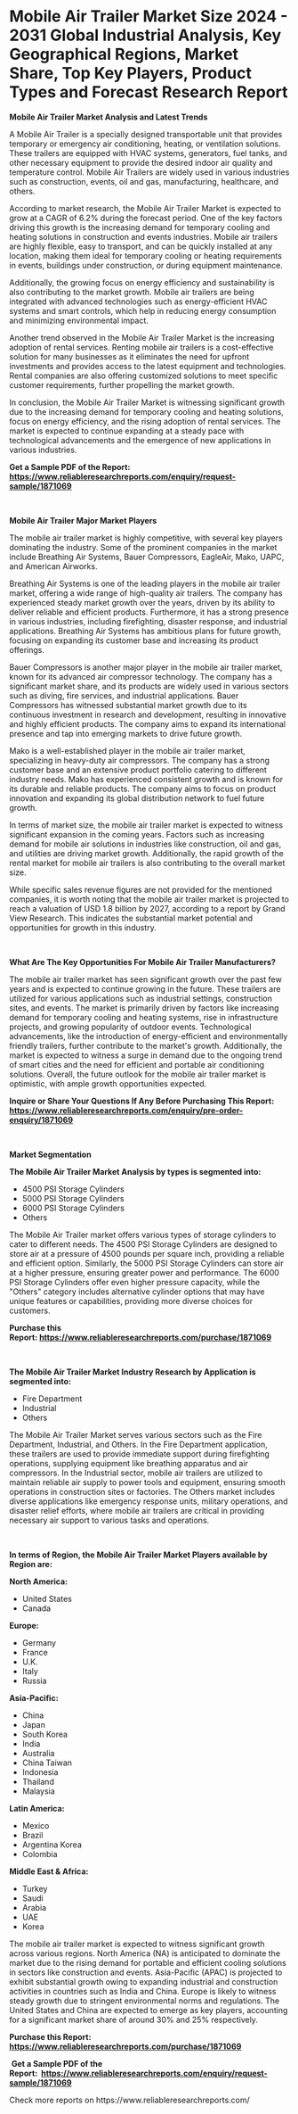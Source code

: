 <p><h1>Mobile Air Trailer Market Size 2024 - 2031 Global Industrial Analysis, Key Geographical Regions, Market Share, Top Key Players, Product Types and Forecast Research Report</h1></p><p><strong>Mobile Air Trailer Market Analysis and Latest Trends</strong></p>
<p><p>A Mobile Air Trailer is a specially designed transportable unit that provides temporary or emergency air conditioning, heating, or ventilation solutions. These trailers are equipped with HVAC systems, generators, fuel tanks, and other necessary equipment to provide the desired indoor air quality and temperature control. Mobile Air Trailers are widely used in various industries such as construction, events, oil and gas, manufacturing, healthcare, and others.</p><p>According to market research, the Mobile Air Trailer Market is expected to grow at a CAGR of 6.2% during the forecast period. One of the key factors driving this growth is the increasing demand for temporary cooling and heating solutions in construction and events industries. Mobile air trailers are highly flexible, easy to transport, and can be quickly installed at any location, making them ideal for temporary cooling or heating requirements in events, buildings under construction, or during equipment maintenance.</p><p>Additionally, the growing focus on energy efficiency and sustainability is also contributing to the market growth. Mobile air trailers are being integrated with advanced technologies such as energy-efficient HVAC systems and smart controls, which help in reducing energy consumption and minimizing environmental impact.</p><p>Another trend observed in the Mobile Air Trailer Market is the increasing adoption of rental services. Renting mobile air trailers is a cost-effective solution for many businesses as it eliminates the need for upfront investments and provides access to the latest equipment and technologies. Rental companies are also offering customized solutions to meet specific customer requirements, further propelling the market growth.</p><p>In conclusion, the Mobile Air Trailer Market is witnessing significant growth due to the increasing demand for temporary cooling and heating solutions, focus on energy efficiency, and the rising adoption of rental services. The market is expected to continue expanding at a steady pace with technological advancements and the emergence of new applications in various industries.</p></p>
<p><strong>Get a Sample PDF of the Report:&nbsp; <a href="https://www.reliableresearchreports.com/enquiry/request-sample/1871069">https://www.reliableresearchreports.com/enquiry/request-sample/1871069</a></strong></p>
<p>&nbsp;</p>
<p><strong>Mobile Air Trailer Major Market Players</strong></p>
<p><p>The mobile air trailer market is highly competitive, with several key players dominating the industry. Some of the prominent companies in the market include Breathing Air Systems, Bauer Compressors, EagleAir, Mako, UAPC, and American Airworks. </p><p>Breathing Air Systems is one of the leading players in the mobile air trailer market, offering a wide range of high-quality air trailers. The company has experienced steady market growth over the years, driven by its ability to deliver reliable and efficient products. Furthermore, it has a strong presence in various industries, including firefighting, disaster response, and industrial applications. Breathing Air Systems has ambitious plans for future growth, focusing on expanding its customer base and increasing its product offerings.</p><p>Bauer Compressors is another major player in the mobile air trailer market, known for its advanced air compressor technology. The company has a significant market share, and its products are widely used in various sectors such as diving, fire services, and industrial applications. Bauer Compressors has witnessed substantial market growth due to its continuous investment in research and development, resulting in innovative and highly efficient products. The company aims to expand its international presence and tap into emerging markets to drive future growth.</p><p>Mako is a well-established player in the mobile air trailer market, specializing in heavy-duty air compressors. The company has a strong customer base and an extensive product portfolio catering to different industry needs. Mako has experienced consistent growth and is known for its durable and reliable products. The company aims to focus on product innovation and expanding its global distribution network to fuel future growth.</p><p>In terms of market size, the mobile air trailer market is expected to witness significant expansion in the coming years. Factors such as increasing demand for mobile air solutions in industries like construction, oil and gas, and utilities are driving market growth. Additionally, the rapid growth of the rental market for mobile air trailers is also contributing to the overall market size.</p><p>While specific sales revenue figures are not provided for the mentioned companies, it is worth noting that the mobile air trailer market is projected to reach a valuation of USD 1.8 billion by 2027, according to a report by Grand View Research. This indicates the substantial market potential and opportunities for growth in this industry.</p></p>
<p>&nbsp;</p>
<p><strong>What Are The Key Opportunities For Mobile Air Trailer Manufacturers?</strong></p>
<p><p>The mobile air trailer market has seen significant growth over the past few years and is expected to continue growing in the future. These trailers are utilized for various applications such as industrial settings, construction sites, and events. The market is primarily driven by factors like increasing demand for temporary cooling and heating systems, rise in infrastructure projects, and growing popularity of outdoor events. Technological advancements, like the introduction of energy-efficient and environmentally friendly trailers, further contribute to the market's growth. Additionally, the market is expected to witness a surge in demand due to the ongoing trend of smart cities and the need for efficient and portable air conditioning solutions. Overall, the future outlook for the mobile air trailer market is optimistic, with ample growth opportunities expected.</p></p>
<p><strong>Inquire or Share Your Questions If Any Before Purchasing This Report: <a href="https://www.reliableresearchreports.com/enquiry/pre-order-enquiry/1871069">https://www.reliableresearchreports.com/enquiry/pre-order-enquiry/1871069</a></strong></p>
<p>&nbsp;</p>
<p><strong>Market Segmentation</strong></p>
<p><strong>The Mobile Air Trailer Market Analysis by types is segmented into:</strong></p>
<p><ul><li>4500 PSI Storage Cylinders</li><li>5000 PSI Storage Cylinders</li><li>6000 PSI Storage Cylinders</li><li>Others</li></ul></p>
<p><p>The Mobile Air Trailer market offers various types of storage cylinders to cater to different needs. The 4500 PSI Storage Cylinders are designed to store air at a pressure of 4500 pounds per square inch, providing a reliable and efficient option. Similarly, the 5000 PSI Storage Cylinders can store air at a higher pressure, ensuring greater power and performance. The 6000 PSI Storage Cylinders offer even higher pressure capacity, while the "Others" category includes alternative cylinder options that may have unique features or capabilities, providing more diverse choices for customers.</p></p>
<p><strong>Purchase this Report:&nbsp;<a href="https://www.reliableresearchreports.com/purchase/1871069">https://www.reliableresearchreports.com/purchase/1871069</a></strong></p>
<p>&nbsp;</p>
<p><strong>The Mobile Air Trailer Market Industry Research by Application is segmented into:</strong></p>
<p><ul><li>Fire Department</li><li>Industrial</li><li>Others</li></ul></p>
<p><p>The Mobile Air Trailer Market serves various sectors such as the Fire Department, Industrial, and Others. In the Fire Department application, these trailers are used to provide immediate support during firefighting operations, supplying equipment like breathing apparatus and air compressors. In the Industrial sector, mobile air trailers are utilized to maintain reliable air supply to power tools and equipment, ensuring smooth operations in construction sites or factories. The Others market includes diverse applications like emergency response units, military operations, and disaster relief efforts, where mobile air trailers are critical in providing necessary air support to various tasks and operations.</p></p>
<p>&nbsp;</p>
<p><strong>In terms of Region, the Mobile Air Trailer Market Players available by Region are:</strong></p>
<p>
    <p> <strong> North America: </strong>
        <ul>
            <li>United States</li>
            <li>Canada</li>
        </ul>
        </p> 
    <p> <strong> Europe: </strong>
        <ul>
            <li>Germany</li>
            <li>France</li>
            <li>U.K.</li>
            <li>Italy</li>
            <li>Russia</li>
        </ul>
        </p> 
    <p> <strong> Asia-Pacific: </strong>
        <ul>
            <li>China</li>
            <li>Japan</li>
            <li>South Korea</li>
            <li>India</li>
            <li>Australia</li>
            <li>China Taiwan</li>
            <li>Indonesia</li>
            <li>Thailand</li>
            <li>Malaysia</li>
        </ul>
        </p> 
    <p> <strong> Latin America: </strong>
        <ul>
            <li>Mexico</li>
            <li>Brazil</li>
            <li>Argentina Korea</li>
            <li>Colombia</li>
        </ul>
        </p> 
    <p> <strong> Middle East & Africa: </strong>
        <ul>
            <li>Turkey</li>
            <li>Saudi</li>
            <li>Arabia</li>
            <li>UAE</li>
            <li>Korea</li>
        </ul>
    </p>
    </p>
<p><p>The mobile air trailer market is expected to witness significant growth across various regions. North America (NA) is anticipated to dominate the market due to the rising demand for portable and efficient cooling solutions in sectors like construction and events. Asia-Pacific (APAC) is projected to exhibit substantial growth owing to expanding industrial and construction activities in countries such as India and China. Europe is likely to witness steady growth due to stringent environmental norms and regulations. The United States and China are expected to emerge as key players, accounting for a significant market share of around 30% and 25% respectively.</p></p>
<p><strong>Purchase this Report: <a href="https://www.reliableresearchreports.com/purchase/1871069">https://www.reliableresearchreports.com/purchase/1871069</a></strong></p>
<p>&nbsp;<strong>Get a Sample PDF of the Report:&nbsp;&nbsp;<a href="https://www.reliableresearchreports.com/enquiry/request-sample/1871069">https://www.reliableresearchreports.com/enquiry/request-sample/1871069</a></strong></p>
<p><strong></strong></p>
<p>Check more reports on https://www.reliableresearchreports.com/</p>